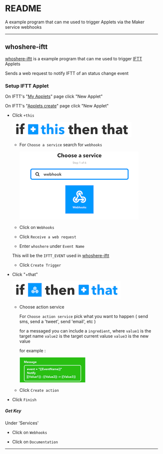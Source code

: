 # README #

A example program that can me used to trigger Applets via the Maker service webhooks

-------

## whoshere-iftt ##

[whoshere-iftt](/whoshere-iftt/whoshere-iftt.py) is a example program that can me used to trigger [IFTT](https://ifttt.com/) Applets


Sends a web request to notify IFTT of an status change event 


### Setup IFTT Applet ###

On IFTT's "[My Applets](https://ifttt.com/my_applets)" page click "New Applet"

On IFTT's "[Applets create](https://ifttt.com/create)" page click "New Applet"

- Click `+this`

    ![+this](/whoshere-iftt/.screen_shots/Screen_Shot_this.png)

    - For `Choose a service` search for `webhooks`

        ![service](/whoshere-iftt/.screen_shots/Screen_Shot_service.png)

    - Click on `Webhooks`

    - Click `Receive a web request`

    - Enter `whoshere` under `Event Name`

    This will be the `IFTT_EVENT` used in [whoshere-iftt](/whoshere-iftt/whoshere-iftt.py)

    - Click `Create Trigger`

- Click "+that"

    ![+that](/whoshere-iftt/.screen_shots/Screen_Shot_that.png)

    - Choose action service

        For `Choose action service` pick what you want to happen ( send sms, send a 'tweet', send 'email', etc )


        for a messaged you can include a `ingredient`, where 
        `value1` is the target name
        `value2` is the target current valuse 
        `value3` is the new value

        for example :

        ![message](/whoshere-iftt/.screen_shots/Screen_Shot_message.png)

    - Click `Create action`

- Click `Finish`


##### Get Key ####

Under 'Services'

- Click on `Webhooks`

- Click on `Documentation`


-------

